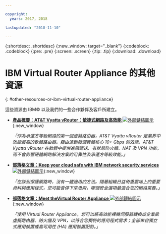 ```yaml
---

copyright:
  years: 2017, 2018

lastupdated: "2018-11-10"

---
```


{:shortdesc: .shortdesc}
{:new_window: target="_blank"}
{:codeblock: .codeblock}
{:pre: .pre}
{:screen: .screen}
{:tip: .tip}
{:download: .download}

# IBM Virtual Router Appliance 的其他資源
{: #other-resources-or-ibm-virtual-router-appliance}

這些資源由 IBM© 以及我們的一些合作夥伴及客戶所建立。

* [**產品概要：AT&T Vyatta vRouter：敏捷式網路及高效能** ![外部鏈結圖示](../../icons/launch-glyph.svg "外部鏈結圖示")](https://public.dhe.ibm.com/cloud/bluemix/network/vra/final_vyatta_product_brief_june_2018_2.pdf){:new_window}

    *「作為承運方等級網路的第一個虛擬路由器，AT&T Vyatta vRouter 是業界中效能最高的軟體路由器。藉由達到每個實體核心 10+ Gbps 的效能，AT&T Vyatta vRouter 在軟體中提供進階遞送、有狀態防火牆、NAT 及 VPN 功能，而不會影響硬體網路解決方案的可靠性及承運方等級效能。」*

* [**部落格文章：Keep your cloud safe with IBM network security services** ![外部鏈結圖示](../../icons/launch-glyph.svg "外部鏈結圖示")](https://www.ibm.com/blogs/bluemix/2017/09/keep-cloud-safe-ibm-network-security-services/){:new_window}

    *「在談到保護網路時，沒有一體適用的方法。隨著組織日益倚重雲端上的重要資料與應用程式，您可能會停下來思索，哪個安全選項最適合您的網路需要。」*

* [**部落格文章：Meet theVirtual Router Appliance** ![外部鏈結圖示](../../icons/launch-glyph.svg "外部鏈結圖示")](https://www.ibm.com/blogs/bluemix/2017/07/virtual-router-appliance/){:new_window}

    *「使用 Virtual Router Appliance，您可以將高效能裸機伺服器轉換成企業級虛擬路由器、防火牆及 VPN，以符合您獨特的應用程式需求；全部來自獨立式應用裝置或高可用性 (HA) 應用裝置配對。」*

